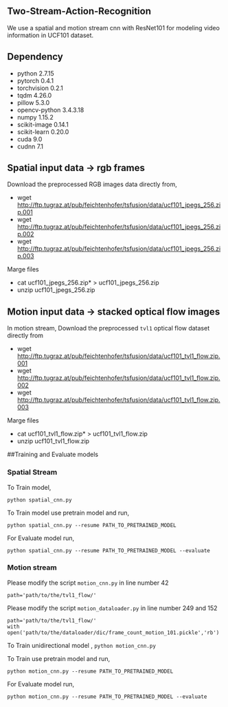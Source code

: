 ## Two-Stream-Action-Recognition

We use a spatial and motion stream cnn with ResNet101 for modeling video information in UCF101 dataset.

## Dependency
* python 2.7.15
* pytorch 0.4.1
* torchvision 0.2.1
* tqdm 4.26.0
* pillow 5.3.0
* opencv-python 3.4.3.18
* numpy 1.15.2
* scikit-image  0.14.1
* scikit-learn  0.20.0
* cuda 9.0
* cudnn 7.1


## Spatial input data -> rgb frames
Download the preprocessed RGB images data directly from,
  * wget http://ftp.tugraz.at/pub/feichtenhofer/tsfusion/data/ucf101_jpegs_256.zip.001
  * wget http://ftp.tugraz.at/pub/feichtenhofer/tsfusion/data/ucf101_jpegs_256.zip.002
  * wget http://ftp.tugraz.at/pub/feichtenhofer/tsfusion/data/ucf101_jpegs_256.zip.003

Marge files
  * cat ucf101_jpegs_256.zip* > ucf101_jpegs_256.zip
  * unzip ucf101_jpegs_256.zip
## Motion input data -> stacked optical flow images
In motion stream,
Download the preprocessed `tvl1` optical flow dataset directly from

  * wget http://ftp.tugraz.at/pub/feichtenhofer/tsfusion/data/ucf101_tvl1_flow.zip.001
  * wget http://ftp.tugraz.at/pub/feichtenhofer/tsfusion/data/ucf101_tvl1_flow.zip.002
  * wget http://ftp.tugraz.at/pub/feichtenhofer/tsfusion/data/ucf101_tvl1_flow.zip.003

Marge files
  * cat ucf101_tvl1_flow.zip* > ucf101_tvl1_flow.zip
  * unzip ucf101_tvl1_flow.zip

##Training and Evaluate models
### Spatial Stream
To Train model,

`python spatial_cnn.py`

To Train model use pretrain model and run,

`python spatial_cnn.py --resume PATH_TO_PRETRAINED_MODEL`

For Evaluate model run,

`python spatial_cnn.py --resume PATH_TO_PRETRAINED_MODEL --evaluate`


### Motion stream

Please modify the script `motion_cnn.py` in line number 42
```
path='path/to/the/tvl1_flow/'
```
Please modify the script `motion_dataloader.py` in line number 249 and 152
```
path='path/to/the/tvl1_flow/'
with open('path/to/the/dataloader/dic/frame_count_motion_101.pickle','rb')
```


To Train unidirectional model ,
`python motion_cnn.py`

To Train use pretrain model and run,

`python motion_cnn.py --resume PATH_TO_PRETRAINED_MODEL`

For Evaluate model run,

`python motion_cnn.py --resume PATH_TO_PRETRAINED_MODEL --evaluate`
